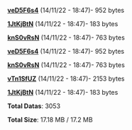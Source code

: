 [**veD5F6s4**](/data/veD5F6s4.txt) (14/11/22 - 18:47)- 952 bytes

[**1JtKjBtN**](/data/1JtKjBtN.txt) (14/11/22 - 18:47)- 183 bytes

[**knS0vRsN**](/data/knS0vRsN.txt) (14/11/22 - 18:47)- 763 bytes

[**veD5F6s4**](/data/veD5F6s4.txt) (14/11/22 - 18:47)- 952 bytes

[**knS0vRsN**](/data/knS0vRsN.txt) (14/11/22 - 18:47)- 763 bytes

[**vTn1SfUZ**](/data/vTn1SfUZ.txt) (14/11/22 - 18:47)- 2153 bytes

[**1JtKjBtN**](/data/1JtKjBtN.txt) (14/11/22 - 18:47)- 183 bytes

**Total Datas**: 3053

**Total Size**: 17.18 MB / 17.2 MB